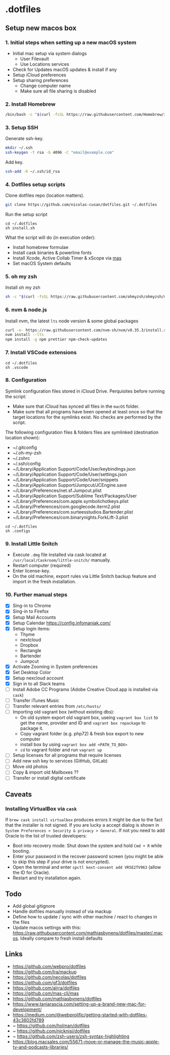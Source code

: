 # .dotfiles

## Setup new macos box

### 1. Initial steps when setting up a new macOS system

- Initial mac setup via system dialogs
  - User Filevault
  - Use Locations services
- Check for Updates macOS updates & install if any
- Setup iCloud preferences
- Setup sharing preferences
  - Change computer name
  - Make sure all file sharing is disabled

### 2. Install Homebrew

```bash
/bin/bash -c "$(curl -fsSL https://raw.githubusercontent.com/Homebrew/install/master/install.sh)"
```

### 3. Setup SSH

Generate ssh-key.

```bash
mkdir ~/.ssh
ssh-keygen -t rsa -b 4096 -C "email@example.com"
```

Add key.

```bash
ssh-add -K ~/.ssh/id_rsa
```

### 4. Dotfiles setup scripts

Clone dotfiles repo (location matters).

```bash
git clone https://github.com/nicolas-cusan/dotfiles.git ~/.dotfiles
```

Run the setup script

```
cd ~/.dotfiles
sh install.sh
```

What the script will do (in execution order):

- Install homebrew formulae
- Install cask binaries & powerline fonts
- Install Xcode, Active Collab Timer & xScope via [mas](https://github.com/mas-cli/mas)
- Set macOS System defaults

### 5. oh my zsh

Install oh my zsh

```bash
sh -c "$(curl -fsSL https://raw.githubusercontent.com/ohmyzsh/ohmyzsh/master/tools/install.sh)"
```

### 6. nvm & node.js

Install nvm, the latest `lts` node version & some global packages

```bash
curl -o- https://raw.githubusercontent.com/nvm-sh/nvm/v0.35.3/install.sh | bash
nvm install --lts
npm install -g npm prettier npm-check-updates
```

### 7. Install VSCode extensions

```
cd ~/.dotfiles
sh .vscode
```

### 8. Configuration

Symlink configuration files stored in iCloud Drive. Perquisites before running the script:

- Make sure that iCloud has synced all files in the `macOS` folder.
- Make sure that all programs have been opened at least once so that the target locations for the symlinks exist. No checks are performed by the script.

The following configuration files & folders files are symlinked (destination location shown):

- ~/.gitconfig
- ~/.oh-my-zsh
- ~/.zshrc
- ~/.ssh/config
- ~/Library/Application Support/Code/User/keybindings.json
- ~/Library/Application Support/Code/User/settings.json
- ~/Library/Application Support/Code/User/snippets
- ~/Library/Application Support/Jumpcut/JCEngine.save
- ~/Library/Preferences/net.sf.Jumpcut.plist
- ~/Library/Application Support/Sublime Text/Packages/User
- ~/Library/Preferences/com.apple.symbolichotkeys.plist
- ~/Library/Preferences/com.googlecode.iterm2.plist
- ~/Library/Preferences/com.surteesstudios.Bartender.plist
- ~/Library/Preferences/com.binarynights.ForkLift-3.plist

```
cd ~/.dotfiles
sh .configs
```

### 9. Install Little Snitch

- Execute `.dmg` file installed via cask located at `/usr/local/Caskroom/little-snitch/` manually.
- Restart computer (required)
- Enter license-key.
- On the old machine, export rules via Little Snitch backup feature and import in the fresh installation.

### 10. Further manual steps

- [x] Sing-in to Chrome
- [x] Sing-in to Firefox
- [x] Setup Mail Accounts
- [x] Setup Calendar https://config.infomaniak.com/
- [x] Setup login items:
  - Thyme
  - nextcloud
  - Dropbox
  - Rectangle
  - Bartender
  - Jumpcut
- [x] Activate Zooming in System preferences
- [x] Set Desktop Color
- [x] Setup nexcloud account
- [x] Sign in to all Slack teams
- [ ] Install Adobe CC Programs (Adobe Creative Cloud.app is installed via `cask`)
- [ ] Transfer iTunes Music
- [ ] Transfer relevant entries from `/etc/hosts/`
- [ ] Importing old vagrant box (without existing dbs):
  - On old system export old vagrant box, useing `vagrant box list` to get the name, provider and ID and `vagrant box repackage` to package it.
  - Copy vagrant folder (e.g. php72) & fresh box export to new computer
  - install box by using `vagrant box add <PATH_TO_BOX>`
  - `cd` to vagrant folder and run `vagrant up`
- [ ] Setup licenses for all programs that require licenses
- [ ] Add new ssh key to services (GitHub, GitLab)
- [ ] Move old photos
- [ ] Copy & import old Mailboxes ??
- [ ] Transfer or install digital certificate

## Caveats

### Installing VirtualBox via `cask`

If `brew cask install virtualbox` produces errors it might be due to the fact that the installer is not signed. If you are lucky a accept dialog is shown in `System Preferences > Security & privacy > General`. If not you need to add Oracle to the list of trusted developers:

- Boot into recovery mode: Shut down the system and hold `Cmd + R` while booting.
- Enter your password in the recover password screen (you might be able to skip this step if your drive is not encrypted).
- Open the terminal and enter `spctl kext-consent add VR5E2TV963` (allow the ID for Oracle).
- Restart and try installation again.

## Todo

- Add global gitignore
- Handle dotfiles manually instead of via mackup
- Define how to update / sync with other machine / react to changes in the files
- Update macos settings with this: https://raw.githubusercontent.com/mathiasbynens/dotfiles/master/.macos. Ideally compare to fresh install defaults

## Links

- https://github.com/webpro/dotfiles
- https://github.com/lra/mackup
- https://github.com/necolas/dotfiles
- https://github.com/gf3/dotfiles
- https://github.com/alrra/dotfiles
- https://github.com/mas-cli/mas
- https://github.com/mathiasbynens/dotfiles
- https://www.taniarascia.com/setting-up-a-brand-new-mac-for-development/
- https://medium.com/@webprolific/getting-started-with-dotfiles-43c3602fd789
- ~ https://github.com/holman/dotfiles
- ~ https://github.com/nicknisi/dotfiles
- ~ https://github.com/zsh-users/zsh-syntax-highlighting
- https://blog.macsales.com/55671-move-or-manage-the-music-apple-tv-and-podcasts-libraries/
